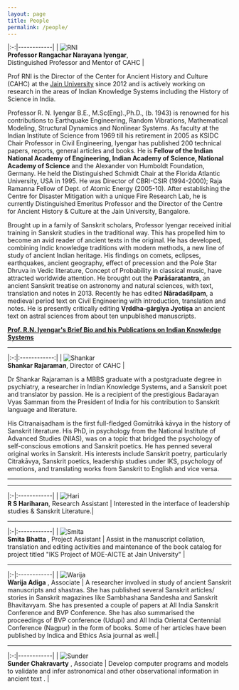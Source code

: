 ```yaml
---
layout: page
title: People
permalink: /people/
---
```


|:-:|------------|
| ![RNI](../assets/rni.jpg)<br>**Professor&nbsp;Rangachar&nbsp;Narayana&nbsp;Iyengar**,<br> Distinguished Professor and Mentor of CAHC |

Prof RNI is the Director  of the Center for Ancient History and Culture (CAHC) at the [Jain University](https://en.wikipedia.org/wiki/Jain_University) since 2012 and is actively working on research in the areas of Indian Knowledge Systems including the History of Science in India.

Professor R. N. Iyengar B.E., M.Sc(Eng).,Ph.D., (b. 1943) is renowned for his contributions to Earthquake Engineering, Random Vibrations, Mathematical Modeling, Structural Dynamics and Nonlinear Systems. As faculty at the Indian Institute of Science from 1969 till his retirement in 2005 as KSIDC Chair Professor in Civil Engineering, Iyengar has published 200 technical papers, reports, general articles and books. He is **Fellow of the Indian National Academy of Engineering, Indian Academy of Science, National Academy of Science** and the Alexander von Humboldt Foundation, Germany. He held the Distinguished Schmidt Chair at the Florida Atlantic University, USA in 1995. He was Director of CBRI-CSIR (1994-2000); Raja Ramanna Fellow of Dept. of Atomic Energy (2005-10). After establishing the Centre for Disaster Mitigation with a unique Fire Research Lab, he is currently Distinguished Emeritus Professor and the Director of the Centre for Ancient History & Culture at the Jain University, Bangalore.

Brought up in a family of Sanskrit scholars, Professor Iyengar received initial training in Sanskrit studies in the traditional way. This has propelled him to become an avid reader of ancient texts in the original. He has developed, combining Indic knowledge traditions with modern methods, a new line of study of ancient Indian heritage. His findings on comets, eclipses, earthquakes, ancient geography, effect of precession and the Pole Star Dhruva in Vedic literature, Concept of Probability in classical music, have attracted worldwide attention. He brought out the **Parāśaratantra**, an ancient Sanskrit treatise on astronomy and natural sciences, with text, translation and notes in 2013. Recently he has edited **Nāradaśilpam**, a medieval period text on Civil Engineering with introduction, translation and notes. He is presently critically editing **Vṛddha-gārgīya Jyotiṣa** an ancient text on astral sciences from about ten unpublished manuscripts.


**[Prof. R.N. Iyengar's Brief Bio and his Publications on Indian Knowledge Systems ](../assets/rni.pdf)**

---

|:-:|:------------:|
| ![Shankar](../assets/shankar-2025.jpg)<br>**Shankar&nbsp;Rajaraman**, Director of CAHC |

Dr Shankar Rajaraman is a MBBS graduate with a postgraduate degree in psychiatry, a researcher in Indian Knowledge Systems, and a Sanskrit poet and translator by passion. He is a recipient of the prestigious Badarayan Vyas Samman from the President of India for his contribution to Sanskrit language and literature.

His Citranaiṣadham is the first full-fledged Gomūtrikā kāvya in the history of Sanskrit literature. His PhD, in psychology from the National Institute of Advanced Studies (NIAS), was on a topic that bridged the psychology of self-conscious emotions and Sanskrit poetics. He has penned several original works in Sanskrit. His interests include Sanskrit poetry, particularly Citrakāvya, Sanskrit poetics, leadership studies under IKS, psychology of emotions, and translating works from Sanskrit to English and vice versa.

---
<!-- ---

|:-|:------------|
| ![Sudarshan](../assets/sudarshan.jpg)<br>**Sudarshan&nbsp;HS** , Research Associate |
Researching on comets and impact events in Vedas, Puranas, Vedangas and other pre-siddhantic texts like Vṛddha-Gārgīya Jyotiṣa and Parāśaratantra. Working towards publishing a crtical edition of  Vṛddha-Gārgīya Jyotiṣa.|


|:-|:------------|
| ![Anand](../assets/anand.jpg)<br>**Anand Viswanathan**, Research Associate | ![INSA](../assets/anand-insa-young-historian-award-small.jpg)|
Researching on planetary paths, perioidicity and other information in pre-siddhantic texts like Vṛddha-Gārgīya Jyotiṣa and Parāśaratantra. Working towards publishing a crtical edition of  Vṛddha-Gārgīya Jyotiṣa. | *Anand Viswanathan* is elected **INSA Young Historian of Science for the year 2021**  |
-->

---

|:-|:------------|
| ![Hari](../assets/hari-2023.jpg)<br>**R S Hariharan**, Research Assistant |
Interested in the interface of leadership studies & Sanskrit Literature.|

---

|:-|:------------|
| ![Smita](../assets/smita-2022.jpg)<br>**Smita Bhatta** , Project Assistant |
Assist in the manuscript collation, translation and editing activities and maintenance of the book catalog for project titled "IKS Project of MOE-AICTE at Jain University"  |

---

|:-|:------------|
| ![Warija](../assets/warija.jpg)<br>**Warija Adiga** , Associate |
 A researcher involved in study of ancient Sanskrit manuscripts and shastras. She has published several Sanskrit articles/ stories in Sanskrit magazines like Sambhashana Sandesha and Sanskrit Bhavitavyam.  She has  presented a couple of papers at All India Sanskrit Conference and BVP Conference. She has also summarised the proceedings of BVP conference (Udupi) and All India Oriental Centennial Conference (Nagpur) in the form of books. Some of her articles have been published by Indica and Ethics Asia journal as well.|

---

|:-:|------------|
| ![Sunder](../assets/sunder-2022.png)<br>**Sunder Chakravarty** , Associate |
Develop computer programs and models to validate and infer astronomical and other observational information in ancient text . |


<!-- ---

|:-:|:------------:|
| ![Shankar](../assets/shankar-2018.jpg)<br>**Shankar&nbsp;Rajaraman**, Associate Professor | Shankar Rajaraman is an Associate Professor at CAHC since 2022. His areas of interest include Sanskrit Literature, Indian Aesthetics and Indian Psychology.|
| ![Sudarshan](../assets/sudarshan.jpg)<br>**Sudarshan&nbsp;HS** , Research Associate | Researching on comets and impact events in Vedas, Puranas, Vedangas and other pre-siddhantic texts like Vṛddha-Gārgīya Jyotiṣa and Parāśaratantra.Working towards publishing a crtical edition of  Vṛddha-Gārgīya Jyotiṣa.|
| ![Anand](../assets/anand.jpg)<br>**Anand Viswanathan**, Research Associate | Researching on planetary paths, perioidicity and other information in pre-siddhantic texts like Vṛddha-Gārgīya Jyotiṣa and Parāśaratantra. Working towards publishing a crtical edition of  Vṛddha-Gārgīya Jyotiṣa. |
| ![Hari](../assets/hari-2023.jpg)<br>**R S Hariharan**, Research Assistant | Research Assistant working on an IKS Project. Interested in the interface of leadership studies & Sanskrit Literature.|
| ![Smita](../assets/smita-2022.jpg)<br>**Smita Bhatta** , Project Assistant | Assist in the manuscript collation, translation and editing activities and maintenance of the book catalog for project titled "IKS Project of MOE-AICTE at Jain University"  |
| ![Warija](../assets/warija.jpg)<br>**Warija Adiga** , Associate | Decode and digitize manusripts in various indic scripts. Warija has digitized few chapters of Vṛddha-Gārgīya Jyotiṣa and the full body of Vṛddha-Gārga Vāstu Vidyā manuscripts into devanaagri from ancient Nepali, Newari and Bangla lipi. Write and publish articles based on Sanskrit literature. |
| ![Sunder](../assets/sunder-2022.png)<br>**Sunder Chakravarty** , Associate | Develop computer programs and models to validate and infer astronomical and other observational information in ancient text . |

| ![badarayana](../assets/shankar-award.jpg) | *Prof Shankar Rajaraman* conferred with the 2016  **Badarayan Vyas Samman**  |
| ![INSA](../assets/anand-insa-young-historian-award-small.jpg)| *Anand Viswanathan* is elected **INSA Young Historian of Science for the year 2021**  | -->
